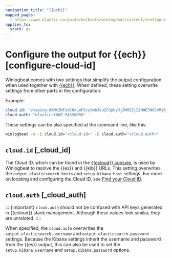 ```yaml
---
navigation_title: "{{ech}}"
mapped_pages:
  - https://www.elastic.co/guide/en/beats/winlogbeat/current/configure-cloud-id.html
applies_to:
  stack: ga
---
```


# Configure the output for {{ech}} [configure-cloud-id]


Winlogbeat comes with two settings that simplify the output configuration when used together with [{{ech}}](https://www.elastic.co/cloud?page=docs&placement=docs-body). When defined, these setting overwrite settings from other parts in the configuration.

Example:

```yaml
cloud.id: "staging:dXMtZWFzdC0xLmF3cy5mb3VuZC5pbyRjZWM2ZjI2MWE3NGJmMjRjZTMzYmI4ODExYjg0Mjk0ZiRjNmMyY2E2ZDA0MjI0OWFmMGNjN2Q3YTllOTYyNTc0Mw=="
cloud.auth: "elastic:YOUR_PASSWORD"
```

These settings can be also specified at the command line, like this:

```sh
winlogbeat -e -E cloud.id="<cloud-id>" -E cloud.auth="<cloud.auth>"
```

## `cloud.id` [_cloud_id]

The Cloud ID, which can be found in the [{{ecloud}} console](https://cloud.elastic.co/?page=docs&placement=docs-body), is used by Winlogbeat to resolve the {{es}} and {{kib}} URLs. This setting overwrites the `output.elasticsearch.hosts` and `setup.kibana.host` settings. For more on locating and configuring the Cloud ID, see [Find your Cloud ID](docs-content://deploy-manage/deploy/elastic-cloud/find-cloud-id.md).


## `cloud.auth` [_cloud_auth]

::::{important}
`cloud.auth` should not be confused with API keys generated in {{ecloud}} stack management. Although these values look similar, they are unrelated.
::::

When specified, the `cloud.auth` overwrites the `output.elasticsearch.username` and `output.elasticsearch.password` settings. Because the Kibana settings inherit the username and password from the {{es}} output, this can also be used to set the `setup.kibana.username` and `setup.kibana.password` options.
